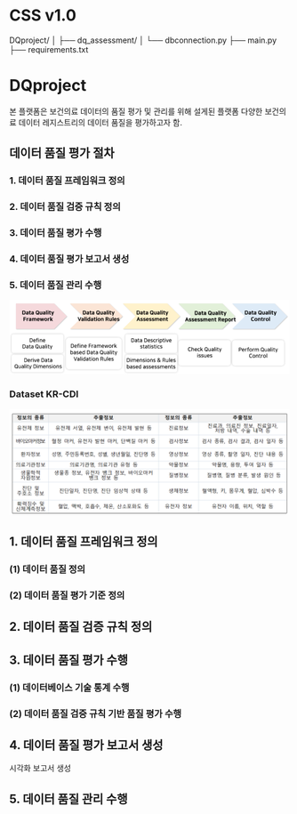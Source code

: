 # CSS v1.0

DQproject/
│
├── dq_assessment/
│   └── dbconnection.py
├── main.py
├── requirements.txt




# DQproject
본 플랫폼은 보건의료 데이터의 품질 평가 및 관리를 위해 설게된 플랫폼
다양한 보건의료 데이터 레지스트리의 데이터 품질을 평가하고자 함.

## 데이터 품질 평가 절차
### 1. 데이터 품질 프레임워크 정의
### 2. 데이터 품질 검증 규칙 정의
### 3. 데이터 품질 평가 수행
### 4. 데이터 품질 평가 보고서 생성
### 5. 데이터 품질 관리 수행
![alt text](image.png)


### Dataset KR-CDI
![alt text](image-1.png)

## 1. 데이터 품질 프레임워크 정의

### (1) 데이터 품질 정의

### (2) 데이터 품질 평가 기준 정의


## 2. 데이터 품질 검증 규칙 정의



## 3. 데이터 품질 평가 수행

### (1) 데이터베이스 기술 통계 수행

### (2) 데이터 품질 검증 규칙 기반 품질 평가 수행

## 4. 데이터 품질 평가 보고서 생성
시각화 보고서 생성

## 5. 데이터 품질 관리 수행




